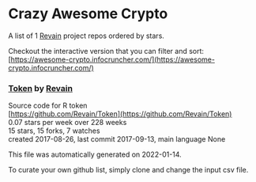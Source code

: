 # Crazy Awesome Crypto
A list of 1 [Revain](https://github.com/Revain) project repos ordered by stars.  

Checkout the interactive version that you can filter and sort: 
[https://awesome-crypto.infocruncher.com/](https://awesome-crypto.infocruncher.com/)  


### [Token](https://github.com/Revain/Token) by [Revain](https://github.com/Revain)  
Source code for R token  
[https://github.com/Revain/Token](https://github.com/Revain/Token)  
0.07 stars per week over 228 weeks  
15 stars, 15 forks, 7 watches  
created 2017-08-26, last commit 2017-09-13, main language None  


This file was automatically generated on 2022-01-14.  

To curate your own github list, simply clone and change the input csv file.  